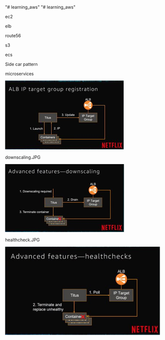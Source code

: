 "# learning_aws" 
"# learning_aws" 

ec2

elb

route56

s3

ecs


Side car pattern

microservices



![Alt text](iptargetgroup.JPG?raw=true "iptargetgroup")


downscaling.JPG

![Alt text](downscaling.JPG?raw=true "downscaling")

healthcheck.JPG

![Alt text](healthcheck.JPG?raw=true "healthcheck")
